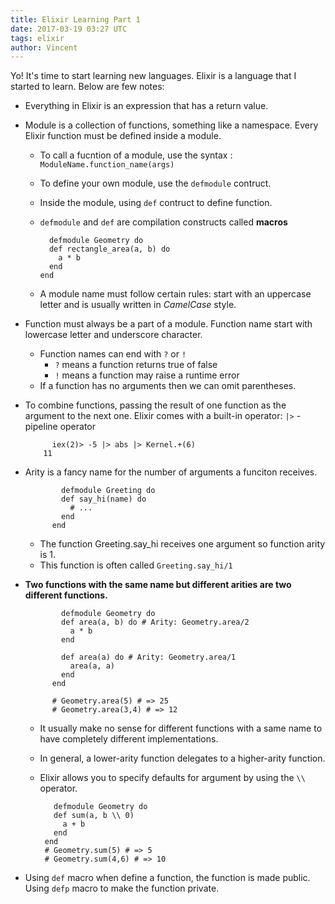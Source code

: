 ```yaml
---
title: Elixir Learning Part 1
date: 2017-03-19 03:27 UTC
tags: elixir
author: Vincent
---
```


Yo! It's time to start learning new languages. Elixir is a language that I started to learn. Below are few notes:

- Everything in Elixir is an expression that has a return value.

- Module is a collection of functions, something like a namespace. Every Elixir function must be defined inside a module.

    - To call a fucntion of a module, use the syntax : `ModuleName.function_name(args)`
    - To define your own module, use the `defmodule` contruct.
    - Inside the module, using `def` contruct to define function.
    - `defmodule` and `def` are compilation constructs called **macros**


            defmodule Geometry do
            def rectangle_area(a, b) do
              a * b
            end
          end

    - A module name must follow certain rules: start with an uppercase letter and is usually written in *CamelCase* style.

- Function must always be a part of a module. Function name start with lowercase letter and underscore character.

    - Function names can end with `?` or `!`
        - `?` means a function returns true of false
        - `!` means a function may raise a runtime error
    - If a function has no arguments then we can omit parentheses.

- To combine functions, passing the result of one function as the argument to the next one. Elixir comes with a built-in operator: `|>` - pipeline operator

            iex(2)> -5 |> abs |> Kernel.+(6)
          11

- Arity is a fancy name for the number of arguments a funciton receives.

              defmodule Greeting do
              def say_hi(name) do
                # ...
              end
            end

    - The function Greeting.say_hi receives one argument so function arity is 1.
    - This function is often called `Greeting.say_hi/1`

- **Two functions with the same name but different arities are two different functions.**

              defmodule Geometry do
              def area(a, b) do # Arity: Geometry.area/2
                a * b
              end

              def area(a) do # Arity: Geometry.area/1
                area(a, a)
              end
            end

            # Geometry.area(5) # => 25
            # Geometry.area(3,4) # => 12

   - It usually make no sense for different functions with a same name to have completely different implementations.
   - In general, a lower-arity function delegates to a higher-arity function.
   - Elixir allows you to specify defaults for argument by using the `\\` operator.

            defmodule Geometry do
            def sum(a, b \\ 0)
              a + b
            end
          end
          # Geometry.sum(5) # => 5
          # Geometry.sum(4,6) # => 10

- Using `def` macro when define a function, the function is made public. Using `defp` macro to make the function private.
